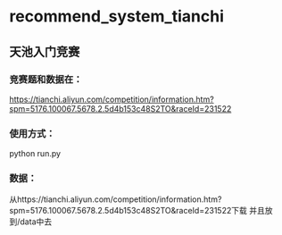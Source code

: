 # recommend_system_tianchi
## 天池入门竞赛


### 竞赛题和数据在：
https://tianchi.aliyun.com/competition/information.htm?spm=5176.100067.5678.2.5d4b153c48S2TO&raceId=231522

### 使用方式：
python run.py

### 数据：
从https://tianchi.aliyun.com/competition/information.htm?spm=5176.100067.5678.2.5d4b153c48S2TO&raceId=231522下载
并且放到/data中去